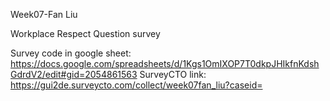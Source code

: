 Week07-Fan Liu

Workplace Respect Question survey

Survey code in google sheet: https://docs.google.com/spreadsheets/d/1Kgs1OmIXOP7T0dkpJHIkfnKdshGdrdV2/edit#gid=2054861563
SurveyCTO link: 
https://gui2de.surveycto.com/collect/week07fan_liu?caseid=
  